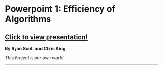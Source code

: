 # Powerpoint 1: Efficiency of Algorithms
## [Click to view presentation!](https://github.com/AsePlayer/Algorithms-and-Data-Structures/blob/main/Slideshow%201%20-%20Efficiency%20of%20Algorithms/Efficiency%20of%20Algorithms.pdf)
**By Ryan Scott and Chris King**

*This Project is our own work!*

----
